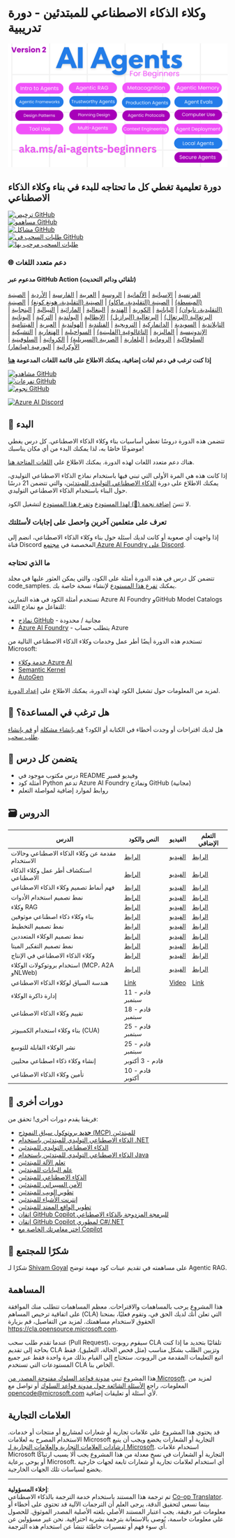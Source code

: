 <!--
CO_OP_TRANSLATOR_METADATA:
{
  "original_hash": "9cb9bf18040a36fb1d822b10e92e7c04",
  "translation_date": "2025-09-07T07:42:12+00:00",
  "source_file": "README.md",
  "language_code": "ar"
}
-->
# وكلاء الذكاء الاصطناعي للمبتدئين - دورة تدريبية

![الذكاء الاصطناعي التوليدي للمبتدئين](../../translated_images/repo-thumbnailv2.06f4a48036fde647f6ba4eb19f5651babe59bb30e972748afb349e47725d7601.ar.png)

## دورة تعليمية تغطي كل ما تحتاجه للبدء في بناء وكلاء الذكاء الاصطناعي

[![ترخيص GitHub](https://img.shields.io/github/license/microsoft/ai-agents-for-beginners.svg)](https://github.com/microsoft/ai-agents-for-beginners/blob/master/LICENSE?WT.mc_id=academic-105485-koreyst)  
[![مساهمو GitHub](https://img.shields.io/github/contributors/microsoft/ai-agents-for-beginners.svg)](https://GitHub.com/microsoft/ai-agents-for-beginners/graphs/contributors/?WT.mc_id=academic-105485-koreyst)  
[![مشاكل GitHub](https://img.shields.io/github/issues/microsoft/ai-agents-for-beginners.svg)](https://GitHub.com/microsoft/ai-agents-for-beginners/issues/?WT.mc_id=academic-105485-koreyst)  
[![طلبات السحب في GitHub](https://img.shields.io/github/issues-pr/microsoft/ai-agents-for-beginners.svg)](https://GitHub.com/microsoft/ai-agents-for-beginners/pulls/?WT.mc_id=academic-105485-koreyst)  
[![طلبات السحب مرحب بها](https://img.shields.io/badge/PRs-welcome-brightgreen.svg?style=flat-square)](http://makeapullrequest.com?WT.mc_id=academic-105485-koreyst)  

### 🌐 دعم متعدد اللغات

#### مدعوم عبر GitHub Action (تلقائي ودائم التحديث)

[الفرنسية](../fr/README.md) | [الإسبانية](../es/README.md) | [الألمانية](../de/README.md) | [الروسية](../ru/README.md) | [العربية](./README.md) | [الفارسية](../fa/README.md) | [الأردية](../ur/README.md) | [الصينية (المبسطة)](../zh/README.md) | [الصينية (التقليدية، ماكاو)](../mo/README.md) | [الصينية (التقليدية، هونغ كونغ)](../hk/README.md) | [الصينية (التقليدية، تايوان)](../tw/README.md) | [اليابانية](../ja/README.md) | [الكورية](../ko/README.md) | [الهندية](../hi/README.md) | [البنغالية](../bn/README.md) | [الماراثية](../mr/README.md) | [النيبالية](../ne/README.md) | [البنجابية](../pa/README.md) | [البرتغالية (البرتغال)](../pt/README.md) | [البرتغالية (البرازيل)](../br/README.md) | [الإيطالية](../it/README.md) | [البولندية](../pl/README.md) | [التركية](../tr/README.md) | [اليونانية](../el/README.md) | [التايلاندية](../th/README.md) | [السويدية](../sv/README.md) | [الدانماركية](../da/README.md) | [النرويجية](../no/README.md) | [الفنلندية](../fi/README.md) | [الهولندية](../nl/README.md) | [العبرية](../he/README.md) | [الفيتنامية](../vi/README.md) | [الإندونيسية](../id/README.md) | [الماليزية](../ms/README.md) | [التاغالوغية (الفلبينية)](../tl/README.md) | [السواحيلية](../sw/README.md) | [الهنغارية](../hu/README.md) | [التشيكية](../cs/README.md) | [السلوفاكية](../sk/README.md) | [الرومانية](../ro/README.md) | [البلغارية](../bg/README.md) | [الصربية (السيريلية)](../sr/README.md) | [الكرواتية](../hr/README.md) | [السلوفينية](../sl/README.md) | [الأوكرانية](../uk/README.md) | [البورمية (ميانمار)](../my/README.md)

**إذا كنت ترغب في دعم لغات إضافية، يمكنك الاطلاع على قائمة اللغات المدعومة [هنا](https://github.com/Azure/co-op-translator/blob/main/getting_started/supported-languages.md)**

[![مشاهدو GitHub](https://img.shields.io/github/watchers/microsoft/ai-agents-for-beginners.svg?style=social&label=Watch)](https://GitHub.com/microsoft/ai-agents-for-beginners/watchers/?WT.mc_id=academic-105485-koreyst)  
[![تفرعات GitHub](https://img.shields.io/github/forks/microsoft/ai-agents-for-beginners.svg?style=social&label=Fork)](https://GitHub.com/microsoft/ai-agents-for-beginners/network/?WT.mc_id=academic-105485-koreyst)  
[![نجوم GitHub](https://img.shields.io/github/stars/microsoft/ai-agents-for-beginners.svg?style=social&label=Star)](https://GitHub.com/microsoft/ai-agents-for-beginners/stargazers/?WT.mc_id=academic-105485-koreyst)  

[![Azure AI Discord](https://dcbadge.limes.pink/api/server/kzRShWzttr)](https://discord.gg/kzRShWzttr)

## 🌱 البدء

تتضمن هذه الدورة دروسًا تغطي أساسيات بناء وكلاء الذكاء الاصطناعي. كل درس يغطي موضوعًا خاصًا به، لذا يمكنك البدء من أي مكان يناسبك!

هناك دعم متعدد اللغات لهذه الدورة. يمكنك الاطلاع على [اللغات المتاحة هنا](../..).

إذا كانت هذه هي المرة الأولى التي تبني فيها باستخدام نماذج الذكاء الاصطناعي التوليدي، يمكنك الاطلاع على دورة [الذكاء الاصطناعي التوليدي للمبتدئين](https://aka.ms/genai-beginners)، والتي تتضمن 21 درسًا حول البناء باستخدام الذكاء الاصطناعي التوليدي.

لا تنسَ [إضافة نجمة (🌟) لهذا المستودع](https://docs.github.com/en/get-started/exploring-projects-on-github/saving-repositories-with-stars?WT.mc_id=academic-105485-koreyst) و[تفرع هذا المستودع](https://github.com/microsoft/ai-agents-for-beginners/fork) لتشغيل الكود.

### تعرف على متعلمين آخرين واحصل على إجابات لأسئلتك

إذا واجهت أي صعوبة أو كانت لديك أسئلة حول بناء وكلاء الذكاء الاصطناعي، انضم إلى قناة Discord المخصصة في [مجتمع Azure AI Foundry على Discord](https://aka.ms/ai-agents/discord).

### ما الذي تحتاجه

تتضمن كل درس في هذه الدورة أمثلة على الكود، والتي يمكن العثور عليها في مجلد code_samples. يمكنك [تفرع هذا المستودع](https://github.com/microsoft/ai-agents-for-beginners/fork) لإنشاء نسخة خاصة بك.

تستخدم أمثلة الكود في هذه التمارين Azure AI Foundry وGitHub Model Catalogs للتفاعل مع نماذج اللغة:

- [نماذج GitHub](https://aka.ms/ai-agents-beginners/github-models) - مجانية / محدودة  
- [Azure AI Foundry](https://aka.ms/ai-agents-beginners/ai-foundry) - يتطلب حساب Azure  

تستخدم هذه الدورة أيضًا أطر عمل وخدمات وكلاء الذكاء الاصطناعي التالية من Microsoft:

- [خدمة وكلاء Azure AI](https://aka.ms/ai-agents-beginners/ai-agent-service)  
- [Semantic Kernel](https://aka.ms/ai-agents-beginners/semantic-kernel)  
- [AutoGen](https://aka.ms/ai-agents/autogen)  

لمزيد من المعلومات حول تشغيل الكود لهذه الدورة، يمكنك الاطلاع على [إعداد الدورة](./00-course-setup/README.md).

## 🙏 هل ترغب في المساعدة؟

هل لديك اقتراحات أو وجدت أخطاء في الكتابة أو الكود؟ [قم بإنشاء مشكلة](https://github.com/microsoft/ai-agents-for-beginners/issues?WT.mc_id=academic-105485-koreyst) أو [قم بإنشاء طلب سحب](https://github.com/microsoft/ai-agents-for-beginners/pulls?WT.mc_id=academic-105485-koreyst).

## 📂 يتضمن كل درس

- درس مكتوب موجود في README وفيديو قصير  
- أمثلة كود Python تدعم Azure AI Foundry ونماذج GitHub (مجانية)  
- روابط لموارد إضافية لمواصلة التعلم  

## 🗃️ الدروس

| **الدرس**                                    | **النص والكود**                                   | **الفيديو**                                                  | **التعلم الإضافي**                                                                     |
|----------------------------------------------|--------------------------------------------------|-------------------------------------------------------------|----------------------------------------------------------------------------------------|
| مقدمة عن وكلاء الذكاء الاصطناعي وحالات الاستخدام | [الرابط](./01-intro-to-ai-agents/README.md)      | [الفيديو](https://youtu.be/3zgm60bXmQk?si=z8QygFvYQv-9WtO1)  | [الرابط](https://aka.ms/ai-agents-beginners/collection?WT.mc_id=academic-105485-koreyst) |
| استكشاف أطر عمل وكلاء الذكاء الاصطناعي        | [الرابط](./02-explore-agentic-frameworks/README.md) | [الفيديو](https://youtu.be/ODwF-EZo_O8?si=Vawth4hzVaHv-u0H)  | [الرابط](https://aka.ms/ai-agents-beginners/collection?WT.mc_id=academic-105485-koreyst) |
| فهم أنماط تصميم وكلاء الذكاء الاصطناعي        | [الرابط](./03-agentic-design-patterns/README.md) | [الفيديو](https://youtu.be/m9lM8qqoOEA?si=BIzHwzstTPL8o9GF)  | [الرابط](https://aka.ms/ai-agents-beginners/collection?WT.mc_id=academic-105485-koreyst) |
| نمط تصميم استخدام الأدوات                    | [الرابط](./04-tool-use/README.md)                | [الفيديو](https://youtu.be/vieRiPRx-gI?si=2z6O2Xu2cu_Jz46N)  | [الرابط](https://aka.ms/ai-agents-beginners/collection?WT.mc_id=academic-105485-koreyst) |
| وكلاء RAG                                    | [الرابط](./05-agentic-rag/README.md)             | [الفيديو](https://youtu.be/WcjAARvdL7I?si=gKPWsQpKiIlDH9A3)  | [الرابط](https://aka.ms/ai-agents-beginners/collection?WT.mc_id=academic-105485-koreyst) |
| بناء وكلاء ذكاء اصطناعي موثوقين               | [الرابط](./06-building-trustworthy-agents/README.md) | [الفيديو](https://youtu.be/iZKkMEGBCUQ?si=jZjpiMnGFOE9L8OK)  | [الرابط](https://aka.ms/ai-agents-beginners/collection?WT.mc_id=academic-105485-koreyst) |
| نمط تصميم التخطيط                            | [الرابط](./07-planning-design/README.md)         | [الفيديو](https://youtu.be/kPfJ2BrBCMY?si=6SC_iv_E5-mzucnC)  | [الرابط](https://aka.ms/ai-agents-beginners/collection?WT.mc_id=academic-105485-koreyst) |
| نمط تصميم الوكلاء المتعددين                   | [الرابط](./08-multi-agent/README.md)             | [الفيديو](https://youtu.be/V6HpE9hZEx0?si=rMgDhEu7wXo2uo6g)  | [الرابط](https://aka.ms/ai-agents-beginners/collection?WT.mc_id=academic-105485-koreyst) |
| نمط تصميم التفكير الميتا                     | [الرابط](./09-metacognition/README.md)           | [الفيديو](https://youtu.be/His9R6gw6Ec?si=8gck6vvdSNCt6OcF)  | [الرابط](https://aka.ms/ai-agents-beginners/collection?WT.mc_id=academic-105485-koreyst) |
| وكلاء الذكاء الاصطناعي في الإنتاج             | [الرابط](./10-ai-agents-production/README.md)    | [الفيديو](https://youtu.be/l4TP6IyJxmQ?si=31dnhexRo6yLRJDl)  | [الرابط](https://aka.ms/ai-agents-beginners/collection?WT.mc_id=academic-105485-koreyst) |
| استخدام بروتوكولات الوكلاء (MCP، A2A وNLWeb) | [الرابط](./11-agentic-protocols/README.md)       | [الفيديو](https://youtu.be/X-Dh9R3Opn8)                     | [الرابط](https://aka.ms/ai-agents-beginners/collection?WT.mc_id=academic-105485-koreyst) |  
| هندسة السياق لوكلاء الذكاء الاصطناعي            | [Link](./12-context-engineering/README.md)         | [Video](https://youtu.be/F5zqRV7gEag)                                 | [Link](https://aka.ms/ai-agents-beginners/collection?WT.mc_id=academic-105485-koreyst) |
| إدارة ذاكرة الوكلاء                              | قادم - 11 سبتمبر                                   |                                                            |                                                                                        |
| تقييم وكلاء الذكاء الاصطناعي                      | قادم - 18 سبتمبر                                   |                                                            |                                                                                        |
| بناء وكلاء استخدام الكمبيوتر (CUA)               | قادم - 25 سبتمبر                                   |                                                            |                                                                                        |
| نشر الوكلاء القابلة للتوسع                        | قادم - 25 سبتمبر                                   |                                                            |                                                                                        |
| إنشاء وكلاء ذكاء اصطناعي محليين                   | قادم - 3 أكتوبر                                    |                                                            |                                                                                        |
| تأمين وكلاء الذكاء الاصطناعي                      | قادم - 10 أكتوبر                                   |                                                            |                                                                                        |

## 🎒 دورات أخرى

فريقنا يقدم دورات أخرى! تحقق من:

- [**جديد** بروتوكول سياق النموذج (MCP) للمبتدئين](https://github.com/microsoft/mcp-for-beginners?WT.mc_id=academic-105485-koreyst)
- [الذكاء الاصطناعي التوليدي للمبتدئين باستخدام .NET](https://github.com/microsoft/Generative-AI-for-beginners-dotnet?WT.mc_id=academic-105485-koreyst)
- [الذكاء الاصطناعي التوليدي للمبتدئين](https://github.com/microsoft/generative-ai-for-beginners?WT.mc_id=academic-105485-koreyst)
- [الذكاء الاصطناعي التوليدي للمبتدئين باستخدام Java](https://github.com/microsoft/generative-ai-for-beginners-java?WT.mc_id=academic-105485-koreyst)
- [تعلم الآلة للمبتدئين](https://aka.ms/ml-beginners?WT.mc_id=academic-105485-koreyst)
- [علم البيانات للمبتدئين](https://aka.ms/datascience-beginners?WT.mc_id=academic-105485-koreyst)
- [الذكاء الاصطناعي للمبتدئين](https://aka.ms/ai-beginners?WT.mc_id=academic-105485-koreyst)
- [الأمن السيبراني للمبتدئين](https://github.com/microsoft/Security-101??WT.mc_id=academic-96948-sayoung)
- [تطوير الويب للمبتدئين](https://aka.ms/webdev-beginners?WT.mc_id=academic-105485-koreyst)
- [إنترنت الأشياء للمبتدئين](https://aka.ms/iot-beginners?WT.mc_id=academic-105485-koreyst)
- [تطوير الواقع الممتد للمبتدئين](https://github.com/microsoft/xr-development-for-beginners?WT.mc_id=academic-105485-koreyst)
- [إتقان GitHub Copilot للبرمجة المزدوجة بالذكاء الاصطناعي](https://aka.ms/GitHubCopilotAI?WT.mc_id=academic-105485-koreyst)
- [إتقان GitHub Copilot لمطوري C#/.NET](https://github.com/microsoft/mastering-github-copilot-for-dotnet-csharp-developers?WT.mc_id=academic-105485-koreyst)
- [اختر مغامرتك الخاصة مع Copilot](https://github.com/microsoft/CopilotAdventures?WT.mc_id=academic-105485-koreyst)

## 🌟 شكرًا للمجتمع

شكرًا لـ [Shivam Goyal](https://www.linkedin.com/in/shivam2003/) على مساهمته في تقديم عينات كود مهمة توضح Agentic RAG.

## المساهمة

هذا المشروع يرحب بالمساهمات والاقتراحات. معظم المساهمات تتطلب منك الموافقة على
اتفاقية ترخيص المساهم (CLA) التي تعلن أنك لديك الحق في، وتقوم فعليًا، بمنحنا
الحقوق لاستخدام مساهمتك. لمزيد من التفاصيل، قم بزيارة 
<https://cla.opensource.microsoft.com>.

عندما تقدم طلب سحب (Pull Request)، سيقوم روبوت CLA تلقائيًا بتحديد ما إذا كنت بحاجة إلى تقديم
CLA وتزيين الطلب بشكل مناسب (مثل فحص الحالة، التعليق). فقط اتبع التعليمات
المقدمة من الروبوت. ستحتاج إلى القيام بذلك مرة واحدة فقط عبر جميع المستودعات التي تستخدم CLA الخاص بنا.

هذا المشروع تبنى [مدونة قواعد السلوك مفتوحة المصدر من Microsoft](https://opensource.microsoft.com/codeofconduct/).
لمزيد من المعلومات، راجع [الأسئلة الشائعة حول مدونة قواعد السلوك](https://opensource.microsoft.com/codeofconduct/faq/) أو
تواصل مع [opencode@microsoft.com](mailto:opencode@microsoft.com) لأي أسئلة أو تعليقات إضافية.

## العلامات التجارية

قد يحتوي هذا المشروع على علامات تجارية أو شعارات لمشاريع أو منتجات أو خدمات. الاستخدام المصرح به لعلامات Microsoft التجارية أو الشعارات يخضع ويجب أن يتبع
[إرشادات العلامات التجارية والعلامات التجارية لـ Microsoft](https://www.microsoft.com/legal/intellectualproperty/trademarks/usage/general).
استخدام علامات Microsoft التجارية أو الشعارات في نسخ معدلة من هذا المشروع يجب ألا يسبب ارتباكًا أو يوحي برعاية Microsoft.
أي استخدام لعلامات تجارية أو شعارات تابعة لجهات خارجية يخضع لسياسات تلك الجهات الخارجية.

---

**إخلاء المسؤولية**:  
تم ترجمة هذا المستند باستخدام خدمة الترجمة بالذكاء الاصطناعي [Co-op Translator](https://github.com/Azure/co-op-translator). بينما نسعى لتحقيق الدقة، يرجى العلم أن الترجمات الآلية قد تحتوي على أخطاء أو معلومات غير دقيقة. يجب اعتبار المستند الأصلي بلغته الأصلية المصدر الموثوق. للحصول على معلومات حاسمة، يُوصى بالاستعانة بترجمة بشرية احترافية. نحن غير مسؤولين عن أي سوء فهم أو تفسيرات خاطئة تنشأ عن استخدام هذه الترجمة.